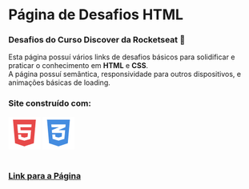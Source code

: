 # Página de Desafios HTML
### Desafios do Curso Discover da Rocketseat 🚀
Esta página possuí vários links de desafios básicos para solidificar e praticar o conhecimento em **HTML** e **CSS**. <br/>
A página possuí semântica, responsividade para outros dispositivos, e animações básicas de loading.
### Site construído com:
<div>
<img src="https://github.com/luca-merighi/luca-merighi/blob/main/GHIcons/html.png?raw=true">
<img src="https://github.com/luca-merighi/luca-merighi/blob/main/GHIcons/css.png?raw=true">
</div>
<br/>

### [Link para a Página](https://luca-merighi.github.io/DesafioDiscover-HTML/ "Página de Desafios HTML")
